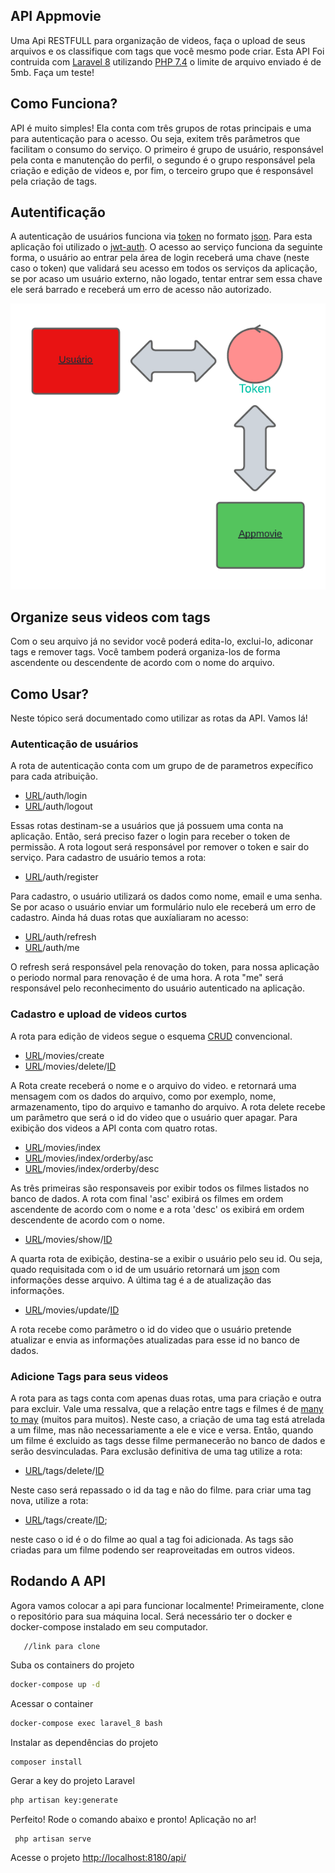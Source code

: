 ## API Appmovie
Uma Api RESTFULL para organização de videos, faça o upload de seus arquivos e os classifique com tags que você mesmo pode criar. Esta API Foi contruida com [Laravel 8](https://laravel.com/docs/8.x) utilizando [PHP 7.4](https://www.php.net/releases/7_4_0.php) o limite de arquivo enviado é de 5mb. Faça um teste!

## Como Funciona?
API é muito simples! Ela conta com três grupos de rotas principais e uma para autenticação para o acesso. Ou seja, exitem três parâmetros que facilitam o consumo do serviço. O primeiro é grupo de usuário, responsável pela conta e manutenção do perfil, o segundo é o grupo responsável pela criação e edição de videos e, por fim, o terceiro grupo que é responsável pela criação de tags.

## Autentificação
A autenticação de usuários funciona via [token](https://pt.wikipedia.org/wiki/Token_(chave_eletr%C3%B4nica)) no formato [json](https://www.json.org/json-en.htmljwt-). Para esta aplicação foi utilizado o [jwt-auth](https://jwt-auth.readthedocs.io/en/develop/). O acesso ao serviço funciona da seguinte forma, o usuário ao entrar pela  área de login receberá uma chave (neste caso o token) que validará seu acesso em todos os serviços da aplicação, se por acaso um usuário externo, não logado, tentar entrar sem essa chave ele será barrado e receberá um erro de acesso não autorizado.

<img src="./public/img/api-auth.png" alt="sequência" width="600">

## Organize seus videos com tags
Com o seu arquivo já no sevidor você poderá edita-lo, exclui-lo, adiconar tags e remover tags. Você tambem poderá organiza-los de forma ascendente ou descendente de acordo com o nome do arquivo.

## Como Usar?
Neste tópico será documentado como utilizar as rotas da API. Vamos lá!
### Autenticação de usuários
A rota de autenticação conta com um grupo de de parametros expecífico para cada atribuição.

* [URL](http://localhost:8180)/auth/login   
* [URL](http://localhost:8180)/auth/logout   

Essas rotas destinam-se a usuários que já possuem uma conta na aplicação. Então, será preciso fazer o login para receber o token de permissão. A rota logout será responsável por remover o token e sair do serviço. Para cadastro de usuário temos a rota:

* [URL](http://localhost:8180/api)/auth/register 

Para cadastro, o usuário utilizará os dados como nome, email e uma senha. Se por acaso o usuário enviar um formulário nulo ele receberá um erro de cadastro. Ainda há duas rotas que auxíaliaram no acesso:

* [URL](http://localhost:8180/api)/auth/refresh 
* [URL](http://localhost:8180/api)/auth/me 

O refresh será responsável pela renovação do token, para nossa aplicação o periodo normal para renovação é de uma hora. A rota "me" será responsável pelo reconhecimento do usuário autenticado na aplicação.

### Cadastro e upload de videos curtos
A rota para edição de videos segue o esquema [CRUD](https://developer.mozilla.org/pt-BR/docs/Glossary/CRUD) convencional.

* [URL](http://localhost:8180/api)/movies/create
* [URL](http://localhost:8180/api)/movies/delete/[ID]()

A Rota create receberá o nome e o arquivo do video. e retornará uma mensagem com os dados do arquivo, como por exemplo, nome, armazenamento, tipo do arquivo e tamanho do arquivo. A rota delete recebe um parâmetro que será o id do video que o usuário quer apagar. Para exibição dos videos a API conta com quatro rotas.

* [URL](http://localhost:8180/api)/movies/index
* [URL](http://localhost:8180/api)/movies/index/orderby/asc
* [URL](http://localhost:8180/api)/movies/index/orderby/desc

As três primeiras são responsaveis por exibir todos os filmes listados no banco de dados. A rota com final 'asc' exibirá os filmes em ordem ascendente de acordo com o nome e a rota 'desc' os exibirá em ordem descendente de acordo com o nome.

* [URL](http://localhost:8180)/movies/show/[ID]()

A quarta rota de exibição, destina-se a exibir o usuário pelo seu id. Ou seja, quado requisitada com o id de um usuário retornará um [json](https://www.json.org/json-en.htmljwt-) com informações desse arquivo. A última tag é a de atualização das informações.

* [URL](http://localhost:8180)/movies/update/[ID]()

A rota recebe como parâmetro o id do video que o usuário pretende atualizar e envia as informações atualizadas para esse id no banco de dados. 
### Adicione Tags para seus videos
A rota para as tags conta com apenas duas rotas, uma para criação e outra para excluir. Vale uma ressalva, que a relação entre tags e filmes é de [many to may](https://en.wikipedia.org/wiki/Many-to-many_(data_model)) (muitos para muitos). Neste caso, a criação de uma tag está atrelada a um filme, mas não necessariamente a ele e vice e versa. Então, quando um filme é excluido as tags desse filme permanecerão no banco de dados e serão desvinculadas. Para exclusão definitiva de uma tag utilize a rota:

* [URL](http://localhost:8180)/tags/delete/[ID]()

Neste caso será repassado o id da tag e não do filme. para criar uma tag nova, utilize a rota:

* [URL](http://localhost:8180)/tags/create/[ID]();

neste caso o id é o do filme ao qual a tag foi adicionada. As tags são criadas para um filme podendo ser reaproveitadas em outros videos.

## Rodando A API
Agora vamos colocar a api para funcionar localmente! Primeiramente, clone o repositório para sua máquina local. Será necessário ter o docker e docker-compose instalado em seu computador.

       //link para clone

Suba os containers do projeto
```sh
docker-compose up -d
```


Acessar o container
```sh
docker-compose exec laravel_8 bash
```


Instalar as dependências do projeto
```sh
composer install
```


Gerar a key do projeto Laravel
```sh
php artisan key:generate
```


Perfeito! Rode o comando abaixo e pronto! Aplicação no ar!
  
     php artisan serve

Acesse o projeto
[http://localhost:8180/api/](http://localhost:8180/api/)
 

<!-- ## Rode a Api junto com uma interface gráfica -->



